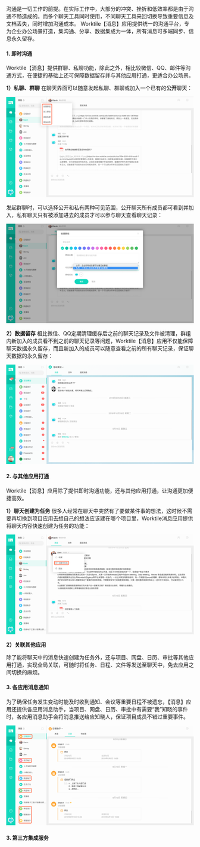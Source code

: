 沟通是一切工作的前提。在实际工作中，大部分的冲突、挫折和低效率都是由于沟通不畅造成的。而多个聊天工具同时使用，不同聊天工具来回切换导致重要信息及文档丢失，同时增加沟通成本。
Worktile【消息】应用提供统一的沟通平台，专为企业办公场景打造，集沟通、分享、数据集成为一体，所有消息可多端同步、信息永久留存。

#### 1. 即时沟通

Worktile【消息】提供群聊、私聊功能，除此之外，相比较微信、QQ、邮件等沟通方式，在便捷的基础上还可保障数据留存并与其他应用打通，更适合办公场景。

**1）私聊、群聊**
在聊天界面可以随意发起私聊、群聊或加入一个已有的**公开**聊天：

![](/assets/消息-聊天.png)

发起群聊时，可以选择公开和私有两种可见范围，公开聊天所有成员都可看到并加入，私有聊天只有被添加进去的成员才可以参与聊天查看聊天记录：

![](/assets/消息-群聊.png)

**2）数据留存**
相比微信、QQ定期清理缓存后之前的聊天记录及文件被清理，群组内新加入的成员看不到之前的聊天记录等问题，Worktile【消息】应用不仅能保障聊天数据永久留存，而且新加入的成员可以随意查看之前的所有聊天记录，保证聊天数据的永久留存：

![](/assets/消息-数据留存.png)

#### 2. 与其他应用打通

Worktile【消息】应用除了提供即时沟通功能，还与其他应用打通，让沟通更加便捷高效。

**1）聊天创建为任务**
很多人经常在聊天中突然有了要做某件事的想法，这时候不需要再切换到项目应用去想自己的想法应该建在哪个项目里，Worktile消息应用提供将聊天内容快速创建为任务的功能：

![](/assets/消息-转为任务.png)

**2）关联其他应用**

除了能将聊天中的消息快速创建为任务外，还与项目、网盘、日历、审批等其他应用打通，实现全局关联，可随时将任务、日程、文件等发送至聊天中，免去应用之间切换的麻烦。



#### 3. 各应用消息通知

为了确保任务发生变动时能及时收到通知、会议等重要日程不被遗忘，【消息】应用还提供各应用消息助手，当项目、网盘、日历、审批中有需要“我”知晓的事件时，各应用消息助手会将消息推送给应知晓人，保证项目成员不错过重要事件。

![](/assets/消息-应用助手.png)

#### 3. 第三方集成服务





